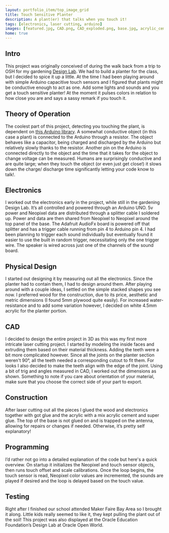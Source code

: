 ```yaml
---
layout: portfolio_item/top_image_grid
title: Touch Sensitive Planter
description: A plant(er) that talks when you touch it!
tags: [electronics, laser cutting, arduino]
images: [featured.jpg, CAD.png, CAD_exploded.png, base.jpg, acrylic_cement.jpg, electronics.jpg]
home: true
---
```

## Intro
This project was originally conceived of during the walk back from a trip to OSH for my gardening [Design Lab](http://www.designtechhighschool.org/about/curriculum/designadvisory). We had to build a planter for the class, but I decided to spice it up a little. At the time I had been playing around with simple Arduino capacitive touch sensors and I figured that plants might be conductive enough to act as one. Add some lights and sounds and you get a touch sensitive planter! At the moment it pulses colors in relation to how close you are and says a sassy remark if you touch it.

## Theory of Operation
The coolest part of this project, detecting you touching the plant, is dependent on [this Arduino library](https://playground.arduino.cc/Main/CapacitiveSensor?from=Main.CapSense). A somewhat conductive object (in this case a plant) is connected to the Arduino through a resistor. The object behaves like a capacitor, being charged and discharged by the Arduino but relatively slowly thanks to the resistor. Another pin on the Arduino is connected directly to the object and the time that it takes for the object to change voltage can be measured. Humans are surprisingly conductive and are quite large; when they touch the object (or even just get close!) it slows down the charge/ discharge time significantly letting your code know to talk!.

## Electronics
I worked out the electronics early in the project, while still in the gardening Design Lab. It’s all controlled and powered through an Arduino UNO. 5v power and Neopixel data are distributed through a splitter cable I soldered up. Power and data are then shared from Neopixel to Neopixel around the top panel of the base. The Adafruit AudioFx board is powered off that splitter and has a trigger cable running from pin 4 to Arduino pin 4. I had been planning to trigger each sound individually but eventually found it easier to use the built in random trigger, necessitating only the one trigger wire. The speaker is wired across just one of the channels of the sound board.

## Physical Design
I started out designing it by measuring out all the electronics. Since the planter had to contain them, I had to design around them. After playing around with a couple ideas, I settled on the simple stacked shapes you see now. I preferred wood for the construction, due to its price, aesthetic and metric dimensions (I found 5mm plywood quite easily). For increased water-resistance and to add some variation however, I decided on white 4.5mm acrylic for the planter portion.

## CAD
I decided to design the entire project in 3D as this was my first more intricate laser cutting project. I started by modeling the inside faces and extruding them based on their material thickness. Adding the teeth were a bit more complicated however. Since all the joints on the planter section weren't 90&deg;, all the teeth needed a corresponding cutout to fit them. For looks I also decided to make the teeth align with the edge of the joint. Using a bit of trig and angles measured in CAD, I worked out the dimensions as shown. Something to note if you care about orientation of your material, make sure that you choose the correct side of your part to export.

## Construction
After laser cutting out all the pieces I glued the wood and electronics together with got glue and the acrylic with a mix acrylic cement and super glue. The top of the base is not glued on and is trapped on the antenna, allowing for repairs or changes if needed. Otherwise, it’s pretty self explanatory!

## Programming
I’d rather not go into a detailed explanation of the code but here's a quick overview. On startup it initializes the Neopixel and touch sensor objects, then runs touch offset and scale calibrations. Once the loop begins, the touch sensor is read, Neopixel color values are incremented, the sounds are played if desired and the loop is delayed based on the touch value.

## Testing
Right after I finished our school attended Maker Faire Bay Area so I brought it along. Little kids really seemed to like it, they kept pulling the plant out of the soil! This project was also displayed at the Oracle Education Foundation’s Design Lab at Oracle Open World.
